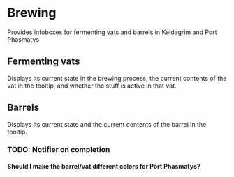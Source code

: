 # Brewing
Provides infoboxes for fermenting vats and barrels in Keldagrim and Port Phasmatys

## Fermenting vats
Displays its current state in the brewing process, the current contents of the vat in the tooltip, and whether the stuff is active in that vat.

## Barrels
Displays its current state and the current contents of the barrel in the tooltip.

### TODO: Notifier on completion
#### Should I make the barrel/vat different colors for Port Phasmatys?
